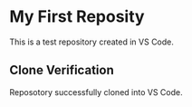 # My First Reposity

This is a test repository created in VS Code.

## Clone Verification

Reposotory successfully cloned into VS Code.
